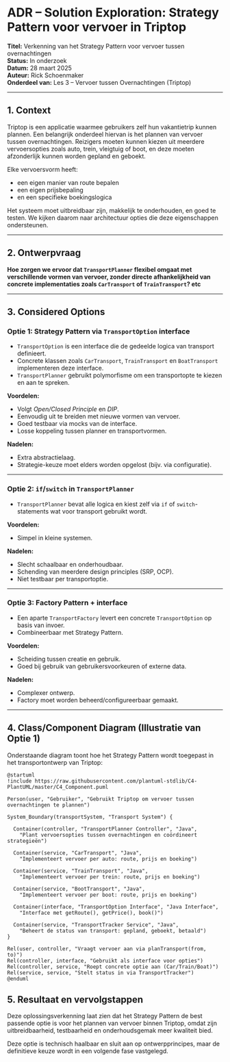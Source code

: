 # ADR – Solution Exploration: Strategy Pattern voor vervoer in Triptop

**Titel:** Verkenning van het Strategy Pattern voor vervoer tussen overnachtingen  
**Status:** In onderzoek  
**Datum:** 28 maart 2025  
**Auteur:** Rick Schoenmaker  
**Onderdeel van:** Les 3 – Vervoer tussen Overnachtingen (Triptop)

---

## 1. Context

Triptop is een applicatie waarmee gebruikers zelf hun vakantietrip kunnen plannen. Een belangrijk onderdeel hiervan is het plannen van vervoer tussen overnachtingen. Reizigers moeten kunnen kiezen uit meerdere vervoersopties zoals auto, trein, vleigtuig of boot, en deze moeten afzonderlijk kunnen worden gepland en geboekt.

Elke vervoersvorm heeft:
- een eigen manier van route bepalen
- een eigen prijsbepaling
- en een specifieke boekingslogica

Het systeem moet uitbreidbaar zijn, makkelijk te onderhouden, en goed te testen. We kijken daarom naar architectuur opties die deze eigenschappen ondersteunen.

---

## 2. Ontwerpvraag

**Hoe zorgen we ervoor dat `TransportPlanner` flexibel omgaat met verschillende vormen van vervoer, zonder directe afhankelijkheid van concrete implementaties zoals `CarTransport` of `TrainTransport`? etc**

---

## 3. Considered Options

###  Optie 1: Strategy Pattern via `TransportOption` interface

- `TransportOption` is een interface die de gedeelde logica van transport definieert.
- Concrete klassen zoals `CarTransport`, `TrainTransport` en `BoatTransport` implementeren deze interface.
- `TransportPlanner` gebruikt polymorfisme om een transportopte te kiezen en aan te spreken.

**Voordelen:**
- Volgt *Open/Closed Principle* en *DIP*.
- Eenvoudig uit te breiden met nieuwe vormen van vervoer.
- Goed testbaar via mocks van de interface.
- Losse koppeling tussen planner en transportvormen.

**Nadelen:**
- Extra abstractielaag.
- Strategie-keuze moet elders worden opgelost (bijv. via configuratie).

---

###  Optie 2: `if`/`switch` in `TransportPlanner`

- `TransportPlanner` bevat alle logica en kiest zelf via `if` of `switch`-statements wat voor transport gebruikt wordt.

**Voordelen:**
- Simpel in kleine systemen.

**Nadelen:**
- Slecht schaalbaar en onderhoudbaar.
- Schending van meerdere design principles (SRP, OCP).
- Niet testbaar per transportoptie.

---

###  Optie 3: Factory Pattern + interface

- Een aparte `TransportFactory` levert een concrete `TransportOption` op basis van invoer.
- Combineerbaar met Strategy Pattern.

**Voordelen:**
- Scheiding tussen creatie en gebruik.
- Goed bij gebruik van gebruikersvoorkeuren of externe data.

**Nadelen:**
- Complexer ontwerp.
- Factory moet worden beheerd/configureerbaar gemaakt.

---

## 4. Class/Component Diagram (Illustratie van Optie 1)

Onderstaande diagram toont hoe het Strategy Pattern wordt toegepast in het transportontwerp van Triptop:

```plantuml
@startuml
!include https://raw.githubusercontent.com/plantuml-stdlib/C4-PlantUML/master/C4_Component.puml

Person(user, "Gebruiker", "Gebruikt Triptop om vervoer tussen overnachtingen te plannen")

System_Boundary(transportSystem, "Transport System") {

  Container(controller, "TransportPlanner Controller", "Java", 
    "Plant vervoersopties tussen overnachtingen en coördineert strategieën")

  Container(service, "CarTransport", "Java", 
    "Implementeert vervoer per auto: route, prijs en boeking")

  Container(service, "TrainTransport", "Java", 
    "Implementeert vervoer per trein: route, prijs en boeking")

  Container(service, "BootTransport", "Java", 
    "Implementeert vervoer per boot: route, prijs en boeking")

  Container(interface, "TransportOption Interface", "Java Interface", 
    "Interface met getRoute(), getPrice(), book()")

  Container(service, "TransportTracker Service", "Java", 
    "Beheert de status van transport: gepland, geboekt, betaald")
}

Rel(user, controller, "Vraagt vervoer aan via planTransport(from, to)")
Rel(controller, interface, "Gebruikt als interface voor opties")
Rel(controller, service, "Roept concrete optie aan (Car/Train/Boat)")
Rel(service, service, "Stelt status in via TransportTracker")
@enduml

```
## 5. Resultaat en vervolgstappen
Deze oplossingsverkenning laat zien dat het Strategy Pattern de best passende optie is voor het plannen van vervoer binnen Triptop, omdat zijn uitbreidbaarheid, testbaarheid en onderhoudsgemak meer kwaliteit bied.

Deze optie is technisch haalbaar en sluit aan op ontwerpprincipes, maar de definitieve keuze wordt in een volgende fase vastgelegd.